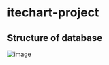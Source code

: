 # itechart-project

## Structure of database
![image](https://user-images.githubusercontent.com/58667610/138115976-7fc38ece-a384-432c-9214-c1643c4a19a5.png)
